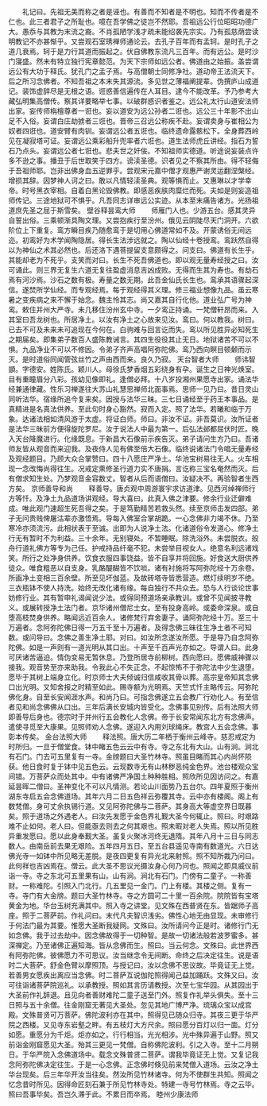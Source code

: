 <!-- { "loadSidebar": true } -->
　　礼记曰。先祖无美而称之者是诬也。有善而不知者是不明也。知而不传者是不仁也。此三者君子之所耻也。噫在吾学佛之徒岂不然耶。吾祖远公行位昭昭功德广大。愚忝与其教为末流之裔。不肖孤陋学浅才疏未能绍袭先宗实。乃有孤慈荫尝读明教记不亦甚惭乎。又尝观石室琇禅师通论云。去孔子百年而有孟轲。是时孔子之道几衰焉。轲于是力行其道而振起之。伏自佛教东流凡三百年。而有远公。是时沙门寖盛。然未有特立独行宪章懿范。为天下宗师如远公者。佛道由之始振。盖尝谓远公有大功于释氏。犹孔门之孟子焉。与高僧朝士同修净社。道动帝王法流天下。后之所习念佛者。不知吾祖之本末失其源流。多见世之薄福阐提辈。伪撰庐山成道记。装饰虚辞尽是无根之语。诳惑善信遍传在人耳目。逮今不能改革。予乃参考大藏弘明集高僧传。察其详要略举七事。以破群惑识者鉴之。远公礼太行山道安法师出家。妄传师栴檀尊者一诳也。妄以道安为远公孙者二诳也。远公三十年影不出山足不入俗。妄谓白庄劫掳者三诳也。晋帝三召远公称疾不赴。妄谓卖身与崔相公为奴者四诳也。道安臂有肉钏。妄谓远公者五诳也。临终遗命露骸松下。全身葬西岭见在凝寂塔可证。妄谓远公乘彩船升兜率者六诳也。道生法师虎丘讲经。指石为誓石乃点头。妄谓远公者七诳也。悲夫世之奸佞。不知祖师实德道。听途说妄装点许多不逊之事。播丑于后世取笑于四方。谤渎圣德。识者见之不察其所由。得不轻侮于吾祖师耶。岂非出佛身血五逆罪乎。尝观宋元嘉中僧才观惠严谢灵运翻涅槃经。增损其辞。因梦神人诃之曰。敢以凡情轻渎圣典。观等惧而止。又惠琳以才学幸帝。时号黑衣宰相。自着白黑论毁佛教。即感恶疾肤肉糜烂而死。夫如是则妄造祖师传记。三途地狱可不惧乎。凡吾同志详审远公实迹。从本至末痛告诸方。光扬祖道庶先圣之屈于斯雪矣。
壁谷释昙鸾大师
　　师雁门人也。少游五台。感其灵异自誓出俗。三乘顿渐具陶文理。又尝抱疾行至汾州。俄见云阴陡尽天门洞开。六欲阶位上下重复。鸾方瞬目疾乃随愈鸾于是切用心佛道常如不及。开蒙诱俗无间远迩。初鸾好为术学闻陶隐居。得长生法涉远就之。陶以仙经十卷授鸾。鸾跃然自得以为神仙之术其必然也。后还洛下遇菩提留支意颇得之。问支曰。佛道有长生乎。其能却老为不死乎。支笑而对曰。长生不死吾佛道也。即以观无量寿经授之曰。汝可诵此。则三界无复生六道无复往盈虚消息吉凶成败。无得而生其为寿也。有劫石焉有河沙焉。沙石之数有极。寿量之数无期。此吾金仙氏长生也。鸾承其语骤起深信。遂焚所学仙经。而专观经焉。每于观经得其义理。修三福业想像九品。虽云寒暑之变疾病之来不懈于始念。魏主怜其志。尚又嘉其自行化他。道业弘广号为神鸾。敕住并州大严寺。未几移住汾州玄中寺。一夕鸾正持诵。一梵僧轩昂而来。入其室曰吾龙树也。所居净土。以汝有净土之心故来见汝。鸾曰。何以教我。树曰。已去不可及未来未可追现在今何在。白驹难与回言讫而失。鸾以所见胜异必知死生之期届矣。即集弟子数百人盛陈教诫言。其四生役役其止无日。地狱诸苦不可以不惧。九品净业不可以不修因。令弟子齐声高唱阿弥陀佛。鸾乃西向瞑目顿颡而示灭。是时道俗同闻管弦丝竹之声由西而来。良久乃寂。
天台智者大师
　　师讳智顗。字德安。姓陈氏。颖川人。母徐氏梦香烟五彩绕身有孕。诞生之日神光焕室。目有重瞳眉分八彩。孩幼见像即礼。逢僧必拜。十八岁投湘州果愿寺出家。诵法华经兼通律藏。性乐习禅遂往大苏山礼慧思禅师北面事焉。思师一见乃曰。昔日灵山同听法华。宿缘所追今复来矣。因授与法华三昧。三七日诵经至于药王本事品。是真精进是名真法供养。至此句时身心豁然。寂而入定。照了法华。若曦和临于万象。达诸法相如清风游于太虚。将证白师。师曰。非汝不证。非吾莫识。汝所证者是法华三昧前方便得旋陀罗尼。汝于说法人中最为第一。后弘法邺都屈伏时匠。晚入天台降魔进行。化缘既息。于新昌大石像前示疾告灭。弟子请问生方乃曰。吾诸师友皆从观音而来迎我。及夜侍人见有佛至倍大石像。临终说诸法门令唱无量寿经及观经题目。乃顾大众合掌赞曰。四十八愿庄严净土。华池宝树易往无人。火车相现一念改悔尚得往生。况戒定熏修圣行道力实不唐捐。言讫称三宝名奄然而灭。后有僧求知生处。乃梦观音金容数丈。智者从后而语僧曰。汝疑决不。再验智者生西方矣。
京师善导和尚
　　释善导。唐贞观中周游寰宇求访道津。见西河绰禅师行方等忏。及净土九品道场讲观经。导大喜曰。此真入佛之津要。修余行业迂僻难成。唯此观门速超生死吾得之矣。于是笃勤精苦若救头然。续至京师击发四部。弟子无问贵贱俾屠沽辈亦激悟焉。导每入佛室合掌胡跪。一心念佛非力竭不休。乃至寒冷亦须流污。此相状表于至诚。出即为人说净土法。化诸道俗令发道心。修净土行无有暂时不为利益。三十余年。无别寝处。不暂睡眠。除洗浴外。未尝脱衣。般舟行道礼佛方等专为己任。护戒持品纤毫不犯。未尝举目视女人。绝意名利远诸戏笑。所行之处净身供养。饮食衣服四事饶益。皆不自享并将回施。好食送大厨供养徒众。唯食粗恶以自支身。乳酪醍醐皆不饮啖。诸有衬施将写阿弥陀经十万余卷。所画净土变相三百余壁。所至见坏伽蓝。及故砖塔寺皆悉营造。燃灯续明岁不绝。三衣瓶钵不使人持洗。始终无改化诸有缘。每自独行不共众去。恐与人行谈论世事妨修行业。其有暂申礼谒闻说少法。或得同预道场亲承教训。或曾不见闻披寻教义。或展转授净土法门者。京华诸州僧尼士女。至有投身高岭。或委命深泉。或自堕高枝焚身供养。略闻远近百余人。诸修梵行弃舍妻子。诵阿弥陀经十万。至三十万遍者。念阿弥陀佛日得一万五千至十万遍者。及得念佛三昧往生净土者不可知数。或问导曰。念佛之善生净土耶。对曰。如汝所念遂汝所愿。于是导乃自念阿弥陀佛。如是一声则有一道光明从其口出。十声至千百声光亦如之。导谓人曰。此身可厌诸苦逼迫。情伪变易无暂休息。乃登所居寺前柳树。西向愿曰。愿佛威神骤以接我。观音势至亦来助我。令我此心不失正念。不起惊怖不于弥陀法中少生退堕。愿毕于其树上端身立化。时京师士大夫倾诚归信咸收其骨以葬。高宗皇帝知其念佛口出光明。又知舍报之时精至如此。赐寺额为光明焉。天竺式忏主略传云。阿弥陀佛化身。自至长安闻涯水声。和尚乃曰。可指念佛遂立五会教广行劝化人。有至信者见和尚念佛佛从口出。三年后满长安城内皆受化。念佛事见别传。后有法照大师即善导后身也。德宗时于并州行五会教化人念佛。帝于长安常闻东北方有念佛声。遣使寻觅至大康果。见照师劝人念佛。遂迎入内用刘球绳床。教宫人五会念佛。事彰本传矣。
金台法照大师
　　释法照。唐大历二年栖于衡州云峰寺。慈忍戒定为时所归。一旦于僧堂食。钵中睹五色云云中有寺。寺之东北有大山。山有涧。涧北有石门。门去可五里复有一寺。金牓题曰大圣竹林寺。照虽目睹而其心内尚怀陨获。他日食时复于钵中见五色云。云现数寺无有山林秽恶纯金色界。池台楼观众宝间错。万菩萨众而处其中。中有诸佛严净国土种种胜相。照欣所见因访问之。有嘉延昙晖二僧曰。圣神变化不可以凡情测。若论山川面势乃五台尔。四年夏照于衡州湖东寺启五会念佛道场。其年六月二日五色祥云弥覆其寺。云中亦有楼阁。阁上有数梵僧。身可丈余执锡行道。又见阿弥陀佛与二菩萨。其身高大等虚空界日既暮矣。照于道场之外遇老人。曰汝先发愿于金色界礼觐大圣今何辄止。照曰。时艰路难不止如何。老人曰。但能亟去则去之何其艰也。照未暇对老人失焉。照以所见胜异重发愿曰。愿以此身奉觐大圣。虽复火聚冰河终无退隋。其年八月十三日与同志数人。由南岳前去果无艰险。五年四月五日。至五台县遥见寺南有数道光。六日达佛光寺一如钵中所见略无差脱。是夜四更复有异光北来射照。照不知所裁乃问曰。此何祥也吉凶焉在。僧云。此大圣不思议光摄汝身心何乃问也。照闻之即具威仪前诣一寺。寺之东北可五里果有山。山有涧。涧北有石门。门傍有二童子。一称善财。一称难陀。引照入门北行。几五里见一金门。门上有楼。其楼之侧。复有一寺。寺门有大金牓。题曰大圣竹林寺。寺之方圆可二十里一百余院。院院皆有宝塔黄金为地。华台玉树充满其中。照入寺之讲堂。见文殊在西普贤在东。皆踞师子高座。照于二菩萨前。作礼问曰。末代凡夫智识浅劣。佛性心地无由显现。未审修行于何法门最为其要。惟愿大圣断我疑网。文殊曰。汝所请问今正是时。诸修行门无如念佛。我于过去劫中。因念佛故得于一切种智。是故一切诸法般若波罗蜜多。甚深禅定。乃至诸佛正遍知海。皆从念佛而生。照曰。当云何念。文殊曰。此世界西有阿弥陀佛。彼佛愿力不可思议。汝当继念令无间断。命终之后决定往生。说是语时二大菩萨。舒金色臂以摩照顶。与授记曰。汝以念佛不思议故。毕竟证无上觉。若善男女愿疾出离应当念佛。时二菩萨互说伽陀照得闻己益加踊跃。文殊又曰。汝可往诣诸菩萨院巡礼。以承教授。照如其言历请教授。次至七宝华园。从其园出于大圣前作礼辞退。且见向者善财难陀二童子送至门外。照复作礼举头俱失。至十三日照与五十余僧。往金刚窟无著见大圣处。忽见其地广博严净。琉璃众宝以成宫殿。文殊普贤可万菩萨。佛陀波利亦在其中。照得见已随众归寺。其夜三更于华严院之西楼。又见寺东岩壑之畔。有五枝灯大方尺余。照曰愿分百灯以归一面。灯分如愿。重愿分为千炬。炬亦如之。行行相当。光光相涉。光中殊异遍于山野。照又前诣金刚窟愿见大圣。殆其三更见一梵僧。自称佛陀波利。引之入寺。至十二月朔日。于华严院入念佛道场中。载念文殊普贤二菩萨。谓我毕竟证无上觉。又复记我念阿弥陀佛决定往生。于是一心念佛。正念佛时倏见前来梵僧入道场。云汝之净土华台现矣。后三年华开汝当往矣。然汝所见竹林诸寺。何为不使群生共知。照闻之忆念昔时所见。因得命匠刻石兼于所见竹林寺处。特建一寺号竹林焉。寺之云毕。照曰吾事毕矣。吾岂久滞于此。不累日而卒焉。
睦州少康法师
